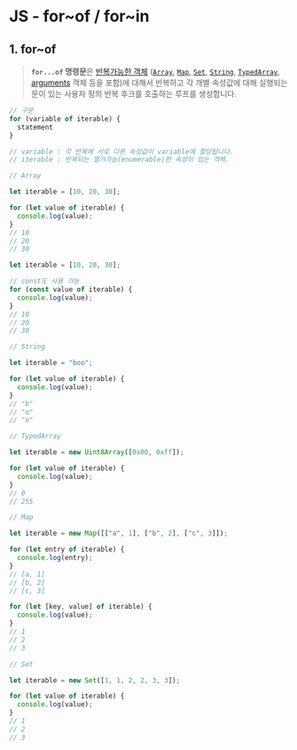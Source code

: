 # JS - for~of / for~in



## 1. for~of

>**`for...of` 명령문**은 [반복가능한 객체](https://developer.mozilla.org/ko/docs/Web/JavaScript/Reference/Iteration_protocols#iterable) ([`Array`](https://developer.mozilla.org/ko/docs/Web/JavaScript/Reference/Global_Objects/Array), [`Map`](https://developer.mozilla.org/ko/docs/Web/JavaScript/Reference/Global_Objects/Map), [`Set`](https://developer.mozilla.org/ko/docs/Web/JavaScript/Reference/Global_Objects/Set), [`String`](https://developer.mozilla.org/ko/docs/Web/JavaScript/Reference/Global_Objects/String), [`TypedArray`](https://developer.mozilla.org/ko/docs/Web/JavaScript/Reference/Global_Objects/TypedArray), [arguments](https://developer.mozilla.org/ko/docs/Web/JavaScript/Reference/Functions/arguments) 객체 등을 포함)에 대해서 반복하고 각 개별 속성값에 대해 실행되는 문이 있는 사용자 정의 반복 후크를 호출하는 루프를 생성합니다.

```javascript
// 구문
for (variable of iterable) {
  statement
}

// variable : 각 반복에 서로 다른 속성값이 variable에 할당됩니다.
// iterable : 반복되는 열거가능(enumerable)한 속성이 있는 객체.
```



```javascript
// Array

let iterable = [10, 20, 30];

for (let value of iterable) {
  console.log(value);
}
// 10
// 20
// 30

let iterable = [10, 20, 30];

// const도 사용 가능
for (const value of iterable) {
  console.log(value);
}
// 10
// 20
// 30
```



```javascript
// String

let iterable = "boo";

for (let value of iterable) {
  console.log(value);
}
// "b"
// "o"
// "o"
```



```javascript
// TypedArray

let iterable = new Uint8Array([0x00, 0xff]);

for (let value of iterable) {
  console.log(value);
}
// 0
// 255
```



```javascript
// Map

let iterable = new Map([["a", 1], ["b", 2], ["c", 3]]);

for (let entry of iterable) {
  console.log(entry);
}
// [a, 1]
// [b, 2]
// [c, 3]

for (let [key, value] of iterable) {
  console.log(value);
}
// 1
// 2
// 3
```



```javascript
// Set

let iterable = new Set([1, 1, 2, 2, 3, 3]);

for (let value of iterable) {
  console.log(value);
}
// 1
// 2
// 3
```

